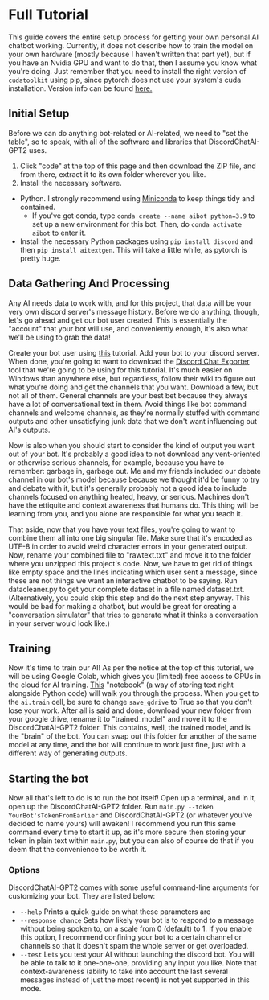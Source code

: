 # Full Tutorial
This guide covers the entire setup process for getting your own personal AI chatbot working. Currently, it does not describe how to train the model on your own hardware (mostly because I haven't written that part yet), but if you have an Nvidia GPU and want to do that, then I assume you know what you're doing. Just remember that you need to install the right version of `cudatoolkit` using pip, since pytorch does not use your system's cuda installation. Version info can be found [here.](https://pytorch.org/get-started/locally/)
## Initial Setup
Before we can do anything bot-related or AI-related, we need to "set the table", so to speak, with all of the software and libraries that DiscordChatAI-GPT2 uses. 

1. Click "code" at the top of this page and then download the ZIP file, and from there, extract it to its own folder wherever you like.
2. Install the necessary software.
  - Python. I strongly recommend using [Miniconda](https://docs.conda.io/en/latest/miniconda.html) to keep things tidy and contained.
    * If you've got conda, type `conda create --name aibot python=3.9` to set up a new environment for this bot. Then, do `conda activate aibot` to enter it.
  - Install the necessary Python packages using `pip install discord` and then `pip install aitextgen`. This will take a little while, as pytorch is pretty huge.

## Data Gathering And Processing
Any AI needs data to work with, and for this project, that data will be your very own discord server's message history. Before we do anything, though, let's go ahead and get our bot user created. This is essentially the "account" that your bot will use, and conveniently enough, it's also what we'll be using to grab the data!

Create your bot user using [this](https://discordpy.readthedocs.io/en/stable/discord.html) tutorial. Add your bot to your discord server. When done, you're going to want to download the [Discord Chat Exporter](https://github.com/Tyrrrz/DiscordChatExporter/wiki) tool that we're going to be using for this tutorial. It's much easier on Windows than anywhere else, but regardless, follow their wiki to figure out what you're doing and get the channels that you want. Download a few, but not all of them. General channels are your best bet because they always have a lot of conversational text in them. Avoid things like bot command channels and welcome channels, as they're normally stuffed with command outputs and other unsatisfying junk data that we don't want influencing out AI's outputs.

Now is also when you should start to consider the kind of output you want out of your bot. It's probably a good idea to not download any vent-oriented or otherwise serious channels, for example, because you have to remember: garbage in, garbage out. Me and my friends included our debate channel in our bot's model because because we thought it'd be funny to try and debate with it, but it's generally probably not a good idea to include channels focused on anything heated, heavy, or serious. Machines don't have the ettiquite and context awareness that humans do. This thing will be learning from you, and you alone are responsible for what you teach it.

That aside, now that you have your text files, you're going to want to combine them all into one big singular file. Make sure that it's encoded as UTF-8 in order to avoid weird character errors in your generated output. Now, rename your combined file to "rawtext.txt" and move it to the folder where you unzipped this project's code. Now, we have to get rid of things like empty space and the lines indicating which user sent a message, since these are not things we want an interactive chatbot to be saying. Run datacleaner.py to get your complete dataset in a file named dataset.txt. (Alternatively, you could skip this step and do the next step anyway. This would be bad for making a chatbot, but would be great for creating a "conversation simulator" that tries to generate what it thinks a conversation in your server would look like.)

## Training
Now it's time to train our AI! As per the notice at the top of this tutorial, we will be using Google Colab, which gives you (limited) free access to GPUs in the cloud for AI training. [This](https://colab.research.google.com/drive/15qBZx5y9rdaQSyWpsreMDnTiZ5IlN0zD?usp=sharing) "notebook" (a way of storing text right alongside Python code) will walk you through the process. When you get to the `ai.train` cell, be sure to change `save_gdrive` to True so that you don't lose your work. After all is said and done, download your new folder from your google drive, rename it to "trained_model" and move it to the DiscordChatAI-GPT2 folder. This contains, well, the trained model, and is the "brain" of the bot. You can swap out this folder for another of the same model at any time, and the bot will continue to work just fine, just with a different way of generating outputs.

## Starting the bot
Now all that's left to do is to run the bot itself! Open up a terminal, and in it, open up the DiscordChatAI-GPT2 folder. Run `main.py --token YourBot'sTokenFromEarlier` and DiscordChatAI-GPT2 (or whatever you've decided to name yours) will awaken! I recommend you run this same command every time to start it up, as it's more secure then storing your token in plain text within `main.py`, but you can also of course do that if you deem that the convenience to be worth it.

### Options
DiscordChatAI-GPT2 comes with some useful command-line arguments for customizing your bot. They are listed below:
- `--help` Prints a quick guide on what these parameters are
- `--response_chance` Sets how likely your bot is to respond to a message without being spoken to, on a scale from 0 (default) to 1. If you enable this option, I recommend confining your bot to a certain channel or channels so that it doesn't spam the whole server or get overloaded.
- `--test` Lets you test your AI without launching the discord bot. You will be able to talk to it one-one-one, providing any input you like. Note that context-awareness (ability to take into account the last several messages instead of just the most recent) is not yet supported in this mode.
